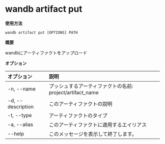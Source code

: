 # wandb artifact put

**使用方法**

`wandb artifact put [OPTIONS] PATH`

**概要**

wandbにアーティファクトをアップロード

**オプション**

| **オプション** | **説明** |
| :--- | :--- |
| -n, --name | プッシュするアーティファクトの名前:   project/artifact_name |
| -d, --description | このアーティファクトの説明 |
| -t, --type | アーティファクトのタイプ |
| -a, --alias | このアーティファクトに適用するエイリアス |
| --help | このメッセージを表示して終了します。 |